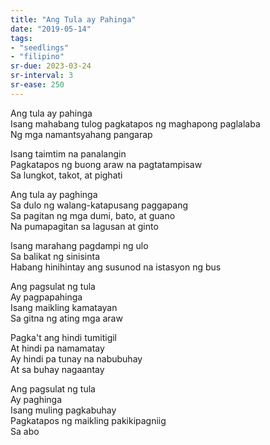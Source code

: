 ```yaml
---
title: "Ang Tula ay Pahinga"
date: "2019-05-14"
tags:
- "seedlings"
- "filipino"
sr-due: 2023-03-24
sr-interval: 3
sr-ease: 250
---
```


Ang tula ay pahinga  
Isang mahabang tulog pagkatapos ng maghapong paglalaba  
Ng mga namantsyahang pangarap  

Isang taimtim na panalangin  
Pagkatapos ng buong araw na pagtatampisaw  
Sa lungkot, takot, at pighati  

Ang tula ay paghinga  
Sa dulo ng walang-katapusang paggapang  
Sa pagitan ng mga dumi, bato, at guano  
Na pumapagitan sa lagusan at ginto  

Isang marahang pagdampi ng ulo  
Sa balikat ng sinisinta  
Habang hinihintay ang susunod na istasyon ng bus  

Ang pagsulat ng tula  
Ay pagpapahinga  
Isang maikling kamatayan  
Sa gitna ng ating mga araw  

Pagka't ang hindi tumitigil  
At hindi pa namamatay  
Ay hindi pa tunay na nabubuhay  
At sa buhay nagaantay  

Ang pagsulat ng tula  
Ay paghinga  
Isang muling pagkabuhay  
Pagkatapos ng maikling pakikipagniig  
Sa abo  
